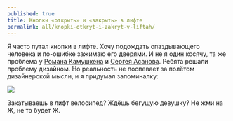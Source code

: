 ```yaml
---
published: true
title: Кнопки «открыть» и «закрыть» в лифте
permalink: all/knopki-otkryt-i-zakryt-v-liftah/
---
```


Я часто путал кнопки в лифте. Хочу подождать опаздывающего человека и по-ошибке зажимаю его дверями. И не я один косячу, та же проблема у [Романа Камушкена](https://habrahabr.ru/post/273087/) и [Сергея Асанова](http://sergeiasanov.ru/2015/03/11/knopki-lifta/). Ребята решали проблему дизайном. Но реальность не поспевает за полётом дизайнерской мысли, и я придумал запоминалку:

![]({{site.baseurl}}/media/elevator.png)

Закатываешь в лифт велосипед? Ждёшь бегущую девушку? Не жми на Ж, не то будет Ж.
